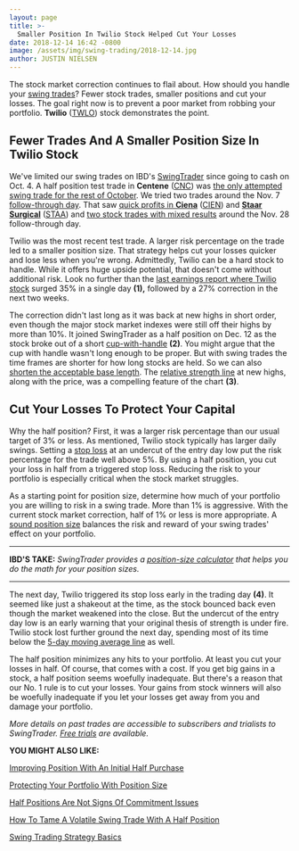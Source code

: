 ```yaml
---
layout: page
title: >-
  Smaller Position In Twilio Stock Helped Cut Your Losses
date: 2018-12-14 16:42 -0800
image: /assets/img/swing-trading/2018-12-14.jpg
author: JUSTIN NIELSEN
---
```






The stock market correction continues to flail about. How should you handle your [swing trades](https://www.investors.com/research/swing-trading/swing-trading-strategy-basics/)? Fewer stock trades, smaller positions and cut your losses. The goal right now is to prevent a poor market from robbing your portfolio. **Twilio** ([TWLO](https://research.investors.com/quote.aspx?symbol=TWLO)) stock demonstrates the point.




Fewer Trades And A Smaller Position Size In Twilio Stock
--------------------------------------------------------


We've limited our swing trades on IBD's [SwingTrader](http://shop.investors.com/offer/splashresponsive.aspx?id=SwingTrader&src=A011LPH) since going to cash on Oct. 4. A half position test trade in **Centene** ([CNC](https://research.investors.com/quote.aspx?symbol=CNC)) was [the only attempted swing trade for the rest of October](https://www.investors.com/research/swing-trading/stock-market-correction-swing-trading/). We tried two trades around the Nov. 7 [follow-through day](https://www.investors.com/how-to-invest/investors-corner/how-to-find-next-stock-market-bottom/). That saw [quick profits in **Ciena**](https://www.investors.com/research/swing-trading/take-profits-quickly-bearish-stock-market/) ([CIEN](https://research.investors.com/quote.aspx?symbol=CIEN)) and [**Staar Surgical**](https://www.investors.com/research/swing-trading/position-size-swing-trade/) ([STAA](https://research.investors.com/quote.aspx?symbol=STAA)) and [two stock trades with mixed results](https://www.investors.com/research/swing-trading/herbalife-stock-swing-trading/) around the Nov. 28 follow-through day.


Twilio was the most recent test trade. A larger risk percentage on the trade led to a smaller position size. That strategy helps cut your losses quicker and lose less when you're wrong. Admittedly, Twilio can be a hard stock to handle. While it offers huge upside potential, that doesn't come without additional risk. Look no further than the [last earnings report where Twilio stock](https://www.investors.com/news/technology/twilio-stock-surges-earnings/) surged 35% in a single day **(1),** followed by a 27% correction in the next two weeks.


The correction didn't last long as it was back at new highs in short order, even though the major stock market indexes were still off their highs by more than 10%. It joined SwingTrader as a half position on Dec. 12 as the stock broke out of a short [cup-with-handle](https://www.investors.com/ibd-university/how-to-buy/bases-overview-1/) **(2)**. You might argue that the cup with handle wasn't long enough to be proper. But with swing trades the time frames are shorter for how long stocks are held. So we can also [shorten the acceptable base length](https://www.investors.com/research/swing-trading/short-term-stock-breakout-strategies-have-familiar-rules/). The [relative strength line](https://www.investors.com/how-to-invest/investors-corner/a-stock-breakout-specialty-tool-the-relative-strength-line/) at new highs, along with the price, was a compelling feature of the chart **(3)**.


Cut Your Losses To Protect Your Capital
---------------------------------------


Why the half position? First, it was a larger risk percentage than our usual target of 3% or less. As mentioned, Twilio stock typically has larger daily swings. Setting a [stop loss](https://www.investors.com/research/swing-trading/cutting-losses-is-key-to-long-term-stock-profits/) at an undercut of the entry day low put the risk percentage for the trade well above 5%. By using a half position, you cut your loss in half from a triggered stop loss. Reducing the risk to your portfolio is especially critical when the stock market struggles.


As a starting point for position size, determine how much of your portfolio you are willing to risk in a swing trade. More than 1% is aggressive. With the current stock market correction, half of 1% or less is more appropriate. A [sound position size](https://www.investors.com/research/swing-trading/sound-position-sizing-opens-door-to-powerful-stock-moves/) balances the risk and reward of your swing trades' effect on your portfolio.




---


**IBD'S TAKE:** *SwingTrader provides a [position-size calculator](https://www.investors.com/research/swing-trading/position-size-calculator-swing-trading-tool/) that helps you do the math for your position sizes.*




---


The next day, Twilio triggered its stop loss early in the trading day **(4)**. It seemed like just a shakeout at the time, as the stock bounced back even though the market weakened into the close. But the undercut of the entry day low is an early warning that your original thesis of strength is under fire. Twilio stock lost further ground the next day, spending most of its time below the [5-day moving average line](https://www.investors.com/research/swing-trading/moving-average-lines-swing-trading-stock-profits/) as well.


The half position minimizes any hits to your portfolio. At least you cut your losses in half. Of course, that comes with a cost. If you get big gains in a stock, a half position seems woefully inadequate. But there's a reason that our No. 1 rule is to cut your losses. Your gains from stock winners will also be woefully inadequate if you let your losses get away from you and damage your portfolio.


*More details on past trades are accessible to subscribers and trialists to SwingTrader. [Free trials](http://shop.investors.com/offer/splashresponsive.aspx?id=SwingTrader&src=A011LPH) are available.*


**YOU MIGHT ALSO LIKE:**


[Improving Position With An Initial Half Purchase](https://www.investors.com/research/swing-trading/improving-position-with-an-initial-half-purchase/)


[Protecting Your Portfolio With Position Size](https://www.investors.com/research/swing-trading/protecting-your-portfolio-with-position-size/)


[Half Positions Are Not Signs Of Commitment Issues](https://www.investors.com/research/swing-trading/half-positions-are-not-signs-of-commitment-issues/)


[How To Tame A Volatile Swing Trade With A Half Position](https://www.investors.com/research/swing-trading/howvolatile-swing-trade-started-at-half-position/)


[Swing Trading Strategy Basics](https://www.investors.com/research/swing-trading/swing-trading-strategy-basics/)




